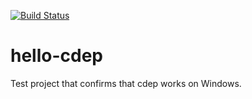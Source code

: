 
[![Build Status](https://ci.appveyor.com/api/projects/status/github/jomof/hello-cdep?branch=master&svg=true)](https://ci.appveyor.com/project/jomof/hello-cdep)

# hello-cdep

Test project that confirms that cdep works on Windows.


